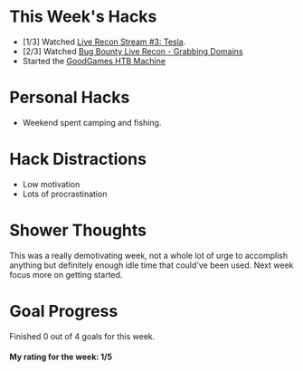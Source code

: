 # This Week's Hacks

- [1/3] Watched [Live Recon Stream #3: Tesla](https://www.youtube.com/watch?v=Wpm2C1LD9ns).
- [2/3] Watched [Bug Bounty Live Recon - Grabbing Domains](https://www.youtube.com/watch?v=Tqa-bgit0RQ)
- Started the [GoodGames HTB Machine](https://app.hackthebox.com/machines/GoodGames)

# Personal Hacks
- Weekend spent camping and fishing.

# Hack Distractions
- Low motivation
- Lots of procrastination

# Shower Thoughts
This was a really demotivating week, not a whole lot of urge to accomplish anything but definitely enough idle time that could've been used. Next week focus more on getting started.

# Goal Progress
Finished 0 out of 4 goals for this week.

#### My rating for the week: 1/5
